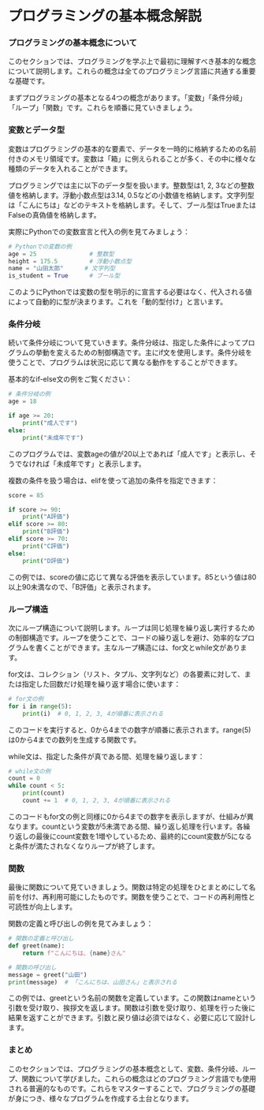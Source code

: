 # プログラミングの基本概念解説

### プログラミングの基本概念について

このセクションでは、プログラミングを学ぶ上で最初に理解すべき基本的な概念について説明します。これらの概念は全てのプログラミング言語に共通する重要な基礎です。

まずプログラミングの基本となる4つの概念があります。「変数」「条件分岐」「ループ」「関数」です。これらを順番に見ていきましょう。

### 変数とデータ型

変数はプログラミングの基本的な要素で、データを一時的に格納するための名前付きのメモリ領域です。変数は「箱」に例えられることが多く、その中に様々な種類のデータを入れることができます。

プログラミングでは主に以下のデータ型を扱います。整数型は1, 2, 3などの整数値を格納します。浮動小数点型は3.14, 0.5などの小数値を格納します。文字列型は「こんにちは」などのテキストを格納します。そして、ブール型はTrueまたはFalseの真偽値を格納します。

実際にPythonでの変数宣言と代入の例を見てみましょう：

```python:examples/variables.py
# Pythonでの変数の例
age = 25               # 整数型
height = 175.5         # 浮動小数点型
name = "山田太郎"      # 文字列型
is_student = True      # ブール型
```

このようにPythonでは変数の型を明示的に宣言する必要はなく、代入される値によって自動的に型が決まります。これを「動的型付け」と言います。

### 条件分岐

続いて条件分岐について見ていきます。条件分岐は、指定した条件によってプログラムの挙動を変えるための制御構造です。主にif文を使用します。条件分岐を使うことで、プログラムは状況に応じて異なる動作をすることができます。

基本的なif-else文の例をご覧ください：

```python:examples/conditionals.py
# 条件分岐の例
age = 18

if age >= 20:
    print("成人です")
else:
    print("未成年です")
```

このプログラムでは、変数ageの値が20以上であれば「成人です」と表示し、そうでなければ「未成年です」と表示します。

複数の条件を扱う場合は、elifを使って追加の条件を指定できます：

```python:examples/conditionals_multi.py
score = 85

if score >= 90:
    print("A評価")
elif score >= 80:
    print("B評価")
elif score >= 70:
    print("C評価")
else:
    print("D評価")
```

この例では、scoreの値に応じて異なる評価を表示しています。85という値は80以上90未満なので、「B評価」と表示されます。

### ループ構造

次にループ構造について説明します。ループは同じ処理を繰り返し実行するための制御構造です。ループを使うことで、コードの繰り返しを避け、効率的なプログラムを書くことができます。主なループ構造には、for文とwhile文があります。

for文は、コレクション（リスト、タプル、文字列など）の各要素に対して、または指定した回数だけ処理を繰り返す場合に使います：

```python:examples/loops.py
# for文の例
for i in range(5):
    print(i)  # 0, 1, 2, 3, 4が順番に表示される
```

このコードを実行すると、0から4までの数字が順番に表示されます。range(5)は0から4までの数列を生成する関数です。

while文は、指定した条件が真である間、処理を繰り返します：

```python:examples/while_loop.py
# while文の例
count = 0
while count < 5:
    print(count)
    count += 1  # 0, 1, 2, 3, 4が順番に表示される
```

このコードもfor文の例と同様に0から4までの数字を表示しますが、仕組みが異なります。countという変数が5未満である間、繰り返し処理を行います。各繰り返しの最後にcount変数を1増やしているため、最終的にcount変数が5になると条件が満たされなくなりループが終了します。

### 関数

最後に関数について見ていきましょう。関数は特定の処理をひとまとめにして名前を付け、再利用可能にしたものです。関数を使うことで、コードの再利用性と可読性が向上します。

関数の定義と呼び出しの例を見てみましょう：

```python:examples/functions.py
# 関数の定義と呼び出し
def greet(name):
    return f"こんにちは、{name}さん"

# 関数の呼び出し
message = greet("山田")
print(message)  # 「こんにちは、山田さん」と表示される
```

この例では、greetという名前の関数を定義しています。この関数はnameという引数を受け取り、挨拶文を返します。関数は引数を受け取り、処理を行った後に結果を返すことができます。引数と戻り値は必須ではなく、必要に応じて設計します。

### まとめ

このセクションでは、プログラミングの基本概念として、変数、条件分岐、ループ、関数について学びました。これらの概念はどのプログラミング言語でも使用される普遍的なものです。これらをマスターすることで、プログラミングの基礎が身につき、様々なプログラムを作成する土台となります。 